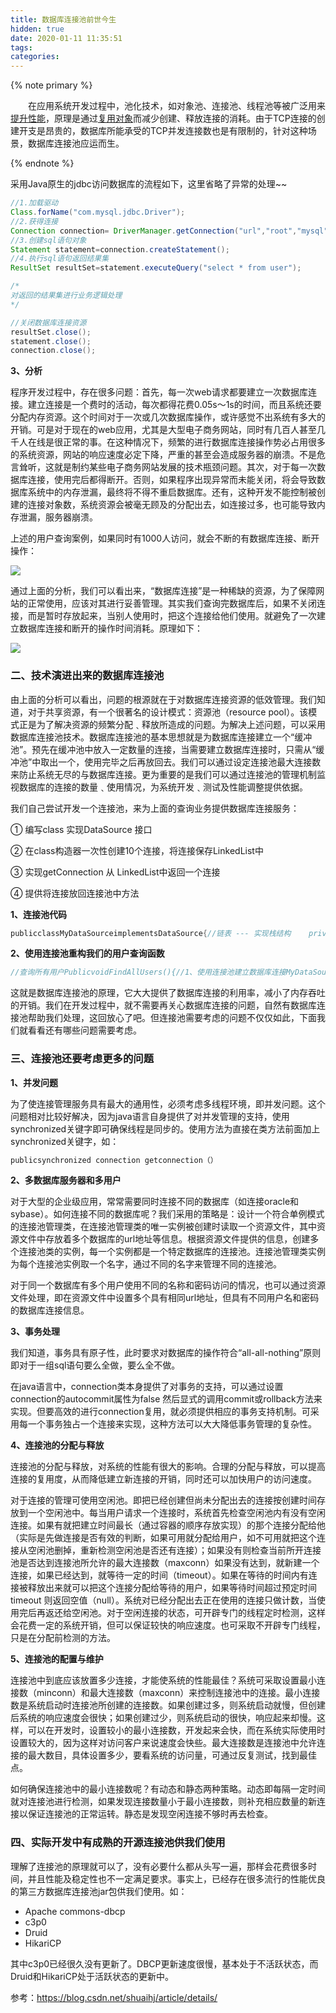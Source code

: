 ```yaml
---
title: 数据库连接池前世今生
hidden: true
date: 2020-01-11 11:35:51
tags:
categories:
---
```


{% note primary %}

&emsp;&emsp;在应用系统开发过程中，池化技术，如对象池、连接池、线程池等被广泛用来<u>提升性能</u>，原理是通过<u>复用对象</u>而减少创建、释放连接的消耗。由于TCP连接的创建开支是昂贵的，数据库所能承受的TCP并发连接数也是有限制的，针对这种场景，数据库连接池应运而生。

{% endnote %}

采用Java原生的jdbc访问数据库的流程如下，这里省略了异常的处理~~

```java
//1.加载驱动
Class.forName("com.mysql.jdbc.Driver");
//2.获得连接
Connection connection= DriverManager.getConnection("url","root","mysql");
//3.创建sql语句对象
Statement statement=connection.createStatement();
//4.执行sql语句返回结果集
ResultSet resultSet=statement.executeQuery("select * from user");

/*
对返回的结果集进行业务逻辑处理
*/

//关闭数据库连接资源
resultSet.close();
statement.close();
connection.close();
```

**3、分析**

程序开发过程中，存在很多问题：首先，每一次web请求都要建立一次数据库连接。建立连接是一个费时的活动，每次都得花费0.05s～1s的时间，而且系统还要分配内存资源。这个时间对于一次或几次数据库操作，或许感觉不出系统有多大的开销。可是对于现在的web应用，尤其是大型电子商务网站，同时有几百人甚至几千人在线是很正常的事。在这种情况下，频繁的进行数据库连接操作势必占用很多的系统资源，网站的响应速度必定下降，严重的甚至会造成服务器的崩溃。不是危言耸听，这就是制约某些电子商务网站发展的技术瓶颈问题。其次，对于每一次数据库连接，使用完后都得断开。否则，如果程序出现异常而未能关闭，将会导致数据库系统中的内存泄漏，最终将不得不重启数据库。还有，这种开发不能控制被创建的连接对象数，系统资源会被毫无顾及的分配出去，如连接过多，也可能导致内存泄漏，服务器崩溃。

上述的用户查询案例，如果同时有1000人访问，就会不断的有数据库连接、断开操作：

![](http://cdn1.hikariblog.cn/1.jpg)

通过上面的分析，我们可以看出来，“数据库连接”是一种稀缺的资源，为了保障网站的正常使用，应该对其进行妥善管理。其实我们查询完数据库后，如果不关闭连接，而是暂时存放起来，当别人使用时，把这个连接给他们使用。就避免了一次建立数据库连接和断开的操作时间消耗。原理如下：

![](http://cdn1.hikariblog.cn/2.jpg)

### 二、技术演进出来的数据库连接池

由上面的分析可以看出，问题的根源就在于对数据库连接资源的低效管理。我们知道，对于共享资源，有一个很著名的设计模式：资源池（resource pool）。该模式正是为了解决资源的频繁分配﹑释放所造成的问题。为解决上述问题，可以采用数据库连接池技术。数据库连接池的基本思想就是为数据库连接建立一个“缓冲池”。预先在缓冲池中放入一定数量的连接，当需要建立数据库连接时，只需从“缓冲池”中取出一个，使用完毕之后再放回去。我们可以通过设定连接池最大连接数来防止系统无尽的与数据库连接。更为重要的是我们可以通过连接池的管理机制监视数据库的连接的数量﹑使用情况，为系统开发﹑测试及性能调整提供依据。

我们自己尝试开发一个连接池，来为上面的查询业务提供数据库连接服务：

① 编写class 实现DataSource 接口

② 在class构造器一次性创建10个连接，将连接保存LinkedList中

③ 实现getConnection 从 LinkedList中返回一个连接

④ 提供将连接放回连接池中方法

**1、连接池代码**

```go
publicclassMyDataSourceimplementsDataSource{//链表 --- 实现栈结构    privateLinkedList<Connection> dataSources = newLinkedList<Connection>();//初始化连接数量    publicMyDataSource() {//一次性创建10个连接for(int i = 0; i < 10; i++) {try{//1、装载sqlserver驱动对象DriverManager.registerDriver(newSQLServerDriver());//2、通过JDBC建立数据库连接Connection con =DriverManager.getConnection("jdbc:sqlserver://192.168.2.6:1433;DatabaseName=customer", "sa", "123");//3、将连接加入连接池中                dataSources.add(con);} catch(Exception e) {                e.printStackTrace();}}}@Override    publicConnection getConnection() throwsSQLException{//取出连接池中一个连接        finalConnection conn = dataSources.removeFirst(); // 删除第一个连接返回        returnconn;}//将连接放回连接池    publicvoid releaseConnection(Connection conn) {        dataSources.add(conn);}}
```

**2、使用连接池重构我们的用户查询函数**

```go
//查询所有用户PublicvoidFindAllUsers(){//1、使用连接池建立数据库连接MyDataSource dataSource = newMyDataSource();Connection conn =dataSource.getConnection();//2、创建状态Statement state =con.createStatement();//3、查询数据库并返回结果ResultSet result =state.executeQuery("select * from users");//4、输出查询结果while(result.next()){System.out.println(result.getString("email"));}//5、断开数据库连接    result.close();    state.close();//6、归还数据库连接给连接池    dataSource.releaseConnection(conn);}
```

这就是数据库连接池的原理，它大大提供了数据库连接的利用率，减小了内存吞吐的开销。我们在开发过程中，就不需要再关心数据库连接的问题，自然有数据库连接池帮助我们处理，这回放心了吧。但连接池需要考虑的问题不仅仅如此，下面我们就看看还有哪些问题需要考虑。

### 三、连接池还要考虑更多的问题

**1、并发问题**

为了使连接管理服务具有最大的通用性，必须考虑多线程环境，即并发问题。这个问题相对比较好解决，因为java语言自身提供了对并发管理的支持，使用synchronized关键字即可确保线程是同步的。使用方法为直接在类方法前面加上synchronized关键字，如：

```go
publicsynchronized connection getconnection（）
```

**2、多数据库服务器和多用户**

对于大型的企业级应用，常常需要同时连接不同的数据库（如连接oracle和sybase）。如何连接不同的数据库呢？我们采用的策略是：设计一个符合单例模式的连接池管理类，在连接池管理类的唯一实例被创建时读取一个资源文件，其中资源文件中存放着多个数据库的url地址等信息。根据资源文件提供的信息，创建多个连接池类的实例，每一个实例都是一个特定数据库的连接池。连接池管理类实例为每个连接池实例取一个名字，通过不同的名字来管理不同的连接池。

对于同一个数据库有多个用户使用不同的名称和密码访问的情况，也可以通过资源文件处理，即在资源文件中设置多个具有相同url地址，但具有不同用户名和密码的数据库连接信息。

**3、事务处理**

我们知道，事务具有原子性，此时要求对数据库的操作符合“all-all-nothing”原则即对于一组sql语句要么全做，要么全不做。

在java语言中，connection类本身提供了对事务的支持，可以通过设置connection的autocommit属性为false 然后显式的调用commit或rollback方法来实现。但要高效的进行connection复用，就必须提供相应的事务支持机制。可采用每一个事务独占一个连接来实现，这种方法可以大大降低事务管理的复杂性。

**4、连接池的分配与释放**

连接池的分配与释放，对系统的性能有很大的影响。合理的分配与释放，可以提高连接的复用度，从而降低建立新连接的开销，同时还可以加快用户的访问速度。

对于连接的管理可使用空闲池。即把已经创建但尚未分配出去的连接按创建时间存放到一个空闲池中。每当用户请求一个连接时，系统首先检查空闲池内有没有空闲连接。如果有就把建立时间最长（通过容器的顺序存放实现）的那个连接分配给他（实际是先做连接是否有效的判断，如果可用就分配给用户，如不可用就把这个连接从空闲池删掉，重新检测空闲池是否还有连接）；如果没有则检查当前所开连接池是否达到连接池所允许的最大连接数（maxconn）如果没有达到，就新建一个连接，如果已经达到，就等待一定的时间（timeout）。如果在等待的时间内有连接被释放出来就可以把这个连接分配给等待的用户，如果等待时间超过预定时间timeout 则返回空值（null）。系统对已经分配出去正在使用的连接只做计数，当使用完后再返还给空闲池。对于空闲连接的状态，可开辟专门的线程定时检测，这样会花费一定的系统开销，但可以保证较快的响应速度。也可采取不开辟专门线程，只是在分配前检测的方法。

**5、连接池的配置与维护**

连接池中到底应该放置多少连接，才能使系统的性能最佳？系统可采取设置最小连接数（minconn）和最大连接数（maxconn）来控制连接池中的连接。最小连接数是系统启动时连接池所创建的连接数。如果创建过多，则系统启动就慢，但创建后系统的响应速度会很快；如果创建过少，则系统启动的很快，响应起来却慢。这样，可以在开发时，设置较小的最小连接数，开发起来会快，而在系统实际使用时设置较大的，因为这样对访问客户来说速度会快些。最大连接数是连接池中允许连接的最大数目，具体设置多少，要看系统的访问量，可通过反复测试，找到最佳点。

如何确保连接池中的最小连接数呢？有动态和静态两种策略。动态即每隔一定时间就对连接池进行检测，如果发现连接数量小于最小连接数，则补充相应数量的新连接以保证连接池的正常运转。静态是发现空闲连接不够时再去检查。

### 四、实际开发中有成熟的开源连接池供我们使用

理解了连接池的原理就可以了，没有必要什么都从头写一遍，那样会花费很多时间，并且性能及稳定性也不一定满足要求。事实上，已经存在很多流行的性能优良的第三方数据库连接池jar包供我们使用。如：

- Apache commons-dbcp
- c3p0
- Druid
- HikariCP

其中c3p0已经很久没有更新了。DBCP更新速度很慢，基本处于不活跃状态，而Druid和HikariCP处于活跃状态的更新中。





参考：<https://blog.csdn.net/shuaihj/article/details/>

